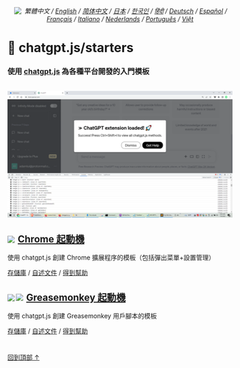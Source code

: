 <div align="center">

###### <a href="https://github.com/kudoai/chatgpt.js/tree/main/starters/docs"><img height=15 style="margin: 0 3px -2px" src="https://raw.githubusercontent.com/kudoai/chatgpt.js/0fc3060273fcff77d3e2ff968d5c74acdab62beb/media/images/icons/earth-americas-icon32.svg"></a> 繁體中文 / <a href="../..#readme">English</a> / <a href="../zh-cn#readme">简体中文</a> / <a href="../ja#readme">日本</a> / <a href="../ko#readme">한국인</a> / <a href="../hi#readme">हिंदी</a> / <a href="../de#readme">Deutsch</a> / <a href="../es#readme">Español</a> / <a href="../fr#readme">Français</a> / <a href="../it#readme">Italiano</a> / <a href="../nl#readme">Nederlands</a> / <a href="../pt#readme">Português</a> / <a href="../vi#readme">Việt</a>

</div>

# 🚀 chatgpt.js/starters

### 使用 <a href="https://github.com/kudoai/chatgpt.js">chatgpt.js</a> 為各種平台開發的入門模板

<br>

<picture>
    <source type="image/webp" srcset="../../chrome/media/images/screenshots/extension-loaded.webp">
    <img src="../../chrome/media/images/screenshots/extension-loaded.png">
</picture>

<h2><a href="../../chrome"><img style="margin: 0 2px -1px 0" height=18 src="https://www.google.com/chrome/static/images/favicons/apple-icon-60x60.png"></a> <a href="../../chrome">Chrome 起動機</a></h2>

使用 chatgpt.js 創建 Chrome 擴展程序的模板（包括彈出菜單+設置管理）

[存儲庫](https://github.com/kudoai/chatgpt.js-chrome-starter) / [自述文件](../../chrome/docs/zh-tw#readme) / [得到幫助](https://github.com/kudoai/chatgpt.js-chrome-starter/issues)

<h2><a href="../../greasemonkey"><img style="margin: 0 2px -0.065rem 0" height=19 src="https://raw.githubusercontent.com/kudoai/chatgpt.js/main/starters/media/images/icons/tampermonkey-icon28.png"><img style="margin: 0 2px -0.035rem 1px" height=19.5 src="https://raw.githubusercontent.com/kudoai/chatgpt.js/main/starters/media/images/icons/violentmonkey-icon100.png"></a> <a href="../../greasemonkey">Greasemonkey 起動機</a></h2>

使用 chatgpt.js 創建 Greasemonkey 用戶腳本的模板

[存儲庫](https://github.com/kudoai/chatgpt.js-greasemonkey-starter) / [自述文件](../../greasemonkey#readme) / [得到幫助](https://github.com/kudoai/chatgpt.js-greasemonkey-starter/issues)

#

[回到頂部 ↑](#)
